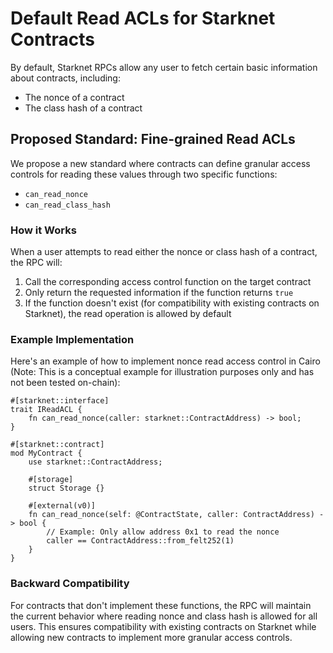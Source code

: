 # Default Read ACLs for Starknet Contracts

By default, Starknet RPCs allow any user to fetch certain basic information about contracts, including:

- The nonce of a contract
- The class hash of a contract

## Proposed Standard: Fine-grained Read ACLs

We propose a new standard where contracts can define granular access controls for reading these values through two specific functions:

- `can_read_nonce`
- `can_read_class_hash`

### How it Works

When a user attempts to read either the nonce or class hash of a contract, the RPC will:

1. Call the corresponding access control function on the target contract
2. Only return the requested information if the function returns `true`
3. If the function doesn't exist (for compatibility with existing contracts on Starknet), the read operation is allowed by default

### Example Implementation

Here's an example of how to implement nonce read access control in Cairo (Note: This is a conceptual example for illustration purposes only and has not been tested on-chain):

```cairo
#[starknet::interface]
trait IReadACL {
    fn can_read_nonce(caller: starknet::ContractAddress) -> bool;
}

#[starknet::contract]
mod MyContract {
    use starknet::ContractAddress;

    #[storage]
    struct Storage {}

    #[external(v0)]
    fn can_read_nonce(self: @ContractState, caller: ContractAddress) -> bool {
        // Example: Only allow address 0x1 to read the nonce
        caller == ContractAddress::from_felt252(1)
    }
}
```

### Backward Compatibility

For contracts that don't implement these functions, the RPC will maintain the current behavior where reading nonce and class hash is allowed for all users. This ensures compatibility with existing contracts on Starknet while allowing new contracts to implement more granular access controls.
